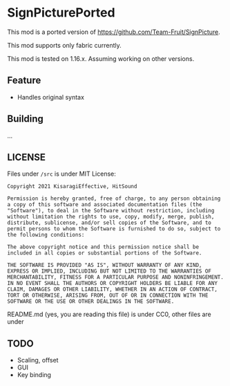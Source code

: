 # SignPicturePorted
This mod is a ported version of https://github.com/Team-Fruit/SignPicture.

This mod supports only fabric currently.

This mod is tested on 1.16.x. Assuming working on other versions.

## Feature
* Handles original syntax

## Building
...

## LICENSE
Files under `/src` is under MIT License:
```
Copyright 2021 KisaragiEffective, HitSound

Permission is hereby granted, free of charge, to any person obtaining a copy of this software and associated documentation files (the "Software"), to deal in the Software without restriction, including without limitation the rights to use, copy, modify, merge, publish, distribute, sublicense, and/or sell copies of the Software, and to permit persons to whom the Software is furnished to do so, subject to the following conditions:

The above copyright notice and this permission notice shall be included in all copies or substantial portions of the Software.

THE SOFTWARE IS PROVIDED "AS IS", WITHOUT WARRANTY OF ANY KIND, EXPRESS OR IMPLIED, INCLUDING BUT NOT LIMITED TO THE WARRANTIES OF MERCHANTABILITY, FITNESS FOR A PARTICULAR PURPOSE AND NONINFRINGEMENT. IN NO EVENT SHALL THE AUTHORS OR COPYRIGHT HOLDERS BE LIABLE FOR ANY CLAIM, DAMAGES OR OTHER LIABILITY, WHETHER IN AN ACTION OF CONTRACT, TORT OR OTHERWISE, ARISING FROM, OUT OF OR IN CONNECTION WITH THE SOFTWARE OR THE USE OR OTHER DEALINGS IN THE SOFTWARE.
```

README.md (yes, you are reading this file) is under CC0, other files are under 

## TODO
* Scaling, offset
* GUI
* Key binding
